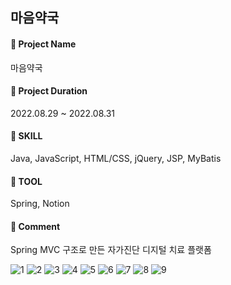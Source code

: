 ## 마음약국
#### 📌 Project Name <br>
마음약국 <br>
#### 📌 Project Duration <br>
2022.08.29 ~ 2022.08.31 <br>
#### 📌 SKILL <br>
Java, JavaScript, HTML/CSS, jQuery, JSP, MyBatis <br>
#### 📌 TOOL <br>
Spring, Notion <br>
#### 📌 Comment <br>
Spring MVC 구조로 만든 자가진단 디지털 치료 플랫폼 <br>

![1](https://user-images.githubusercontent.com/97905221/194129465-0b02af4f-2f3c-4375-9192-7f38de2f6c01.jpg)
![2](https://user-images.githubusercontent.com/97905221/194129484-6b113678-b100-488e-bf20-29e3436add3f.jpg)
![3](https://user-images.githubusercontent.com/97905221/194129493-921cd4be-c505-4330-89ea-26303ccdba9c.jpg)
![4](https://user-images.githubusercontent.com/97905221/194129498-f57f50d2-6b0e-4c12-8fea-c4e9edb47e32.jpg)
![5](https://user-images.githubusercontent.com/97905221/194129510-2a819a27-86c6-4339-bd5d-55347a3e75f9.jpg)
![6](https://user-images.githubusercontent.com/97905221/194129519-6ea69f0e-1f16-4489-955f-fd6574fb90f0.jpg)
![7](https://user-images.githubusercontent.com/97905221/194129528-baf75e11-76d7-46a5-9e45-f45c9334474e.jpg)
![8](https://user-images.githubusercontent.com/97905221/194129533-25deb735-9719-4f15-97a4-f4f010aa4a30.jpg)
![9](https://user-images.githubusercontent.com/97905221/194129539-f85d04de-9360-4bc6-9c40-05e17893ec1a.jpg)
